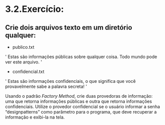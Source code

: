 # 3.2.Exercício:


## Crie dois arquivos texto em um diretório qualquer:
- publico.txt

' Estas são informações públicas sobre
qualquer coisa. Todo mundo pode ver
este arquivo. '


- confidencial.txt

' Estas são informações confidenciais,
o que significa que você
provavelmente sabe a palavra secreta! '


Usando o padrão *Factory Method*, crie duas provedoras de informação: uma que retorna informações
públicas e outra que retorna informações confidenciais. Utilize o provedor confidencial se o usuário informar
a senha “designpatterns” como parâmetro para o programa, que deve recuperar a informação e exibi-la
na tela.

